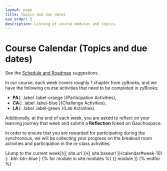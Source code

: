 ```yaml
---
layout: page
title: Topics and due dates
nav_order: 5
description: Listing of course modules and topics.
---
```


# Course Calendar (Topics and due dates)

See the [Schedule and Roadmap]({{site.url}}/{{site.baseurl}}/success/#time-management-and-scheduling) suggestions. 

In our course, each week covers roughly 1 chapter from zyBooks, and we have the following course activities that need to be completed in zyBooks: 
* **PA**{: .label .label-orange }(Participation Activities), 
* **CA**{: .label .label-blue }(Challenge Activities), 
* **LA**{: .label .label-green }(Lab Activities).

Additionally, at the end of each week, you are asked to reflect on your learning journey that week and submit a **Reflection** linked on Gauchospace.

In order to ensure that you are rewarded for participating during the synchronous, we will be collecting your progress on the breakout room activities and participation in the in-class activities.

[Jump to the current week]({{ site.url }}{{ site.baseurl }}/calendar#week-10){: .btn .btn-blue }
{% for module in site.modules %}
{{ module }}
{% endfor %}
